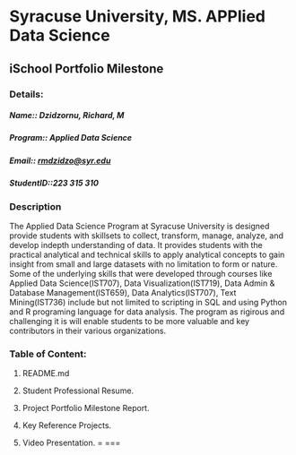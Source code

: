 # Syracuse University, MS. APPlied Data Science
##					iSchool Portfolio Milestone

### Details:  
##### Name:: Dzidzornu, Richard, M  
##### Program:: Applied Data Science  
##### Email:: rmdzidzo@syr.edu  
##### StudentID::223 315 310  

### Description  
The Applied Data Science Program at Syracuse University is designed provide students with skillsets to collect, transform, manage, analyze, and develop indepth understanding of data. It provides students with the practical analytical and technical skills to apply analytical concepts to gain insight from small and large datasets with no limitation to form or nature. Some of the underlying skills that were developed through courses like Applied Data Science(IST707), Data Visualization(IST719), Data Admin & Database Management(IST659),  Data Analytics(IST707), Text Mining(IST736) include but not limited to scripting in SQL and using Python and R programing language for data analysis. The program as rigirous and challenging it is will enable students to be more valuable and key contributors in their various organizations. 

### Table of Content:
1. README.md

2. Student Professional Resume.

3. Project Portfolio Milestone Report.

4. Key Reference Projects.

5. Video Presentation.  =
===
